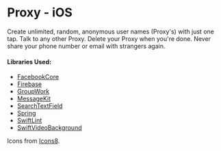 # Proxy - iOS
Create unlimited, random, anonymous user names (Proxy's) with just one tap. Talk to any other Proxy. Delete your Proxy when you're done. Never share your phone number or email with strangers again.

#### Libraries Used:

- [FacebookCore](https://cocoapods.org/pods/FacebookCore)
- [Firebase](https://cocoapods.org/pods/Firebase)
- [GroupWork](https://github.com/quanvo87/GroupWork)
- [MessageKit](https://cocoapods.org/pods/MessageKit)
- [SearchTextField](https://cocoapods.org/pods/SearchTextField)
- [Spring](https://cocoapods.org/pods/Spring)
- [SwiftLint](https://cocoapods.org/pods/SwiftLint)
- [SwiftVideoBackground](https://cocoapods.org/pods/SwiftVideoBackground)

Icons from [Icons8](https://icons8.com/).
